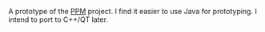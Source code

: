  A prototype of the [PPM](https://github.com/ustegrew/PPM) project. I find it easier to use Java for prototyping. I intend to port to C++/QT later.